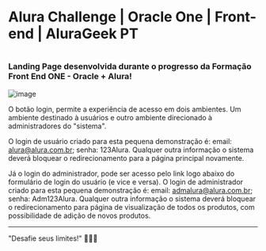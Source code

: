 <h1>Alura Challenge | Oracle One | Front-end | AluraGeek PT<h1>

<h3>Landing Page desenvolvida durante o progresso da Formação Front End ONE - Oracle + Alura!</h3>

 ![image](https://user-images.githubusercontent.com/76872352/170157565-e15428a1-7e47-4dac-9f95-9197e5054a1d.png)

O botão login, permite a experiência de acesso em dois ambientes. Um ambiente destinado à usuários e outro ambiente direcionado à administradores do "sistema".

O login de usuário criado para esta pequena demonstração é: email: alura@alura.com.br; senha: 123Alura. Qualquer outra informação o sistema deverá bloquear o redirecionamento para a página principal novamente.

Já o login do administrador, pode ser acesso pelo link logo abaixo do formulário de login do usuário (e vice e versa).
O login de administrador criado para esta pequena demonstração é: email: admalura@alura.com.br; senha: Adm123Alura. Qualquer outra informação o sistema deverá bloquear o redirecionamento para página de visualização de todos os produtos, com possibilidade de adição de novos produtos.

---------------------------------

"Desafie seus limites!"
🚀🚀🚀
